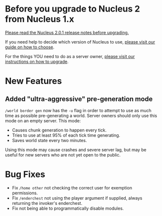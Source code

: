 # Before you upgrade to Nucleus 2 from Nucleus 1.x

[Please read the Nucleus 2.0.1 release notes before upgrading.](https://ore.spongepowered.org/Nucleus/Nucleus/versions/2.0.1)

If you need help to decide which version of Nucleus to use, [please visit our guide on how to choose](https://v2.nucleuspowered.org/docs/howto/version-choice.html).

For the things YOU need to do as a server owner, [please visit our instructions on how to upgrade](https://v2.nucleuspowered.org/docs/howto/migrate.html).

# New Features

## Added "ultra-aggressive" pre-generation mode

`/world border gen` now has the `-u` flag in order to attempt to use as much time as possible pre-generating a world. 
Server owners should only use this mode on an empty server. This mode:

* Causes chunk generation to happen every tick.
* Tries to use at least 95% of each tick time generating.
* Saves world state every two minutes.

Using this mode may cause crashes and severe server lag, but may be useful for new servers who are not yet open to the public. 

# Bug Fixes

* Fix `/home other` not checking the correct user for exemption permissions.
* Fix `/enderchest` not using the player argument if supplied, always returning the invoker's enderchest.
* Fix not being able to programmatically disable modules.